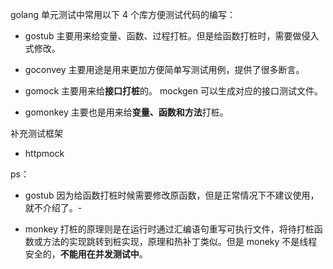 golang 单元测试中常用以下 4 个库方便测试代码的编写：

- gostub 主要用来给变量、函数、过程打桩。但是给函数打桩时，需要做侵入式修改。

- goconvey 主要用途是用来更加方便简单写测试用例，提供了很多断言。

- gomock 主要用来给**接口打桩**的。 mockgen 可以生成对应的接口测试文件。

- gomonkey 主要也是用来给**变量、函数和方法**打桩。

补充测试框架

- httpmock

ps：

- gostub 因为给函数打桩时候需要修改原函数，但是正常情况下不建议使用，就不介绍了。- 

- monkey 打桩的原理则是在运行时通过汇编语句重写可执行文件，将待打桩函数或方法的实现跳转到桩实现，原理和热补丁类似。但是 moneky 不是线程安全的，**不能用在并发测试中**。

